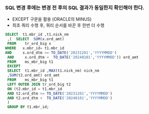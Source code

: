 ### SQL 변경 후에는 변경 전 후의 SQL 결과가 동일한지 확인해야 한다.
- EXCEPT 구문을 활용 (ORACLE의 MINUS)
- 최초 쿼리 수행 후, 쿼리 순서를 바꾼 후 한번 더 수행
```sql
SELECT  t1.mbr_id ,t1.nick_nm
 ,(  SELECT  SUM(x.ord_amt)
 FROM    tr_ord_big x 
WHERE   x.mbr_id= t1.mbr_id 
AND     x.ord_dtm >= TO_DATE('20231201','YYYYMMDD')
 AND     x.ord_dtm <  TO_DATE('20240101','YYYYMMDD')) ord_amt
 FROM    ms_mbr_big t1
 EXCEPT
 SELECT  t1.mbr_id ,MAX(t1.nick_nm) nick_nm
 ,SUM(t2.ord_amt) ord_amt
 FROM    ms_mbr_big t1
 LEFT OUTER JOIN tr_ord_big t2
 ON (t2.mbr_id = t1.mbr_id
 AND t2.ord_dtm >= TO_DATE('20231201','YYYYMMDD')
 AND t2.ord_dtm <  TO_DATE('20240101','YYYYMMDD')
 )
 GROUP BY t1.mbr_id;

```